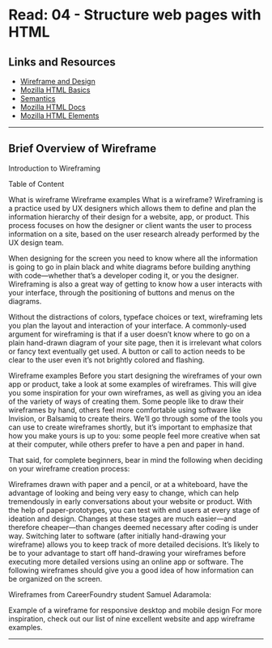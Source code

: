 # Read: 04 - Structure web pages with HTML

## Links and Resources

- [Wireframe and Design](https://careerfoundry.com/en/blog/ux-design/how-to-create-your-first-wireframe/)
- [Mozilla HTML Basics](https://developer.mozilla.org/en-US/docs/Learn/Getting_started_with_the_web/HTML_basics)
- [Semantics](https://developer.mozilla.org/en-US/docs/Glossary/Semantics)
- [Mozilla HTML Docs](https://developer.mozilla.org/en-US/docs/Web/HTML)
- [Mozilla HTML Elements](https://developer.mozilla.org/en-US/docs/Web/HTML/Element)

<hr>

## Brief Overview of Wireframe

Introduction to Wireframing

Table of Content

What is wireframe
Wireframe examples
What is a wireframe?
Wireframing is a practice used by UX designers which allows them to define and plan the information hierarchy of their design for a website, app, or product. This process focuses on how the designer or client wants the user to process information on a site, based on the user research already performed by the UX design team.

When designing for the screen you need to know where all the information is going to go in plain black and white diagrams before building anything with code—whether that’s a developer coding it, or you the designer. Wireframing is also a great way of getting to know how a user interacts with your interface, through the positioning of buttons and menus on the diagrams.

Without the distractions of colors, typeface choices or text, wireframing lets you plan the layout and interaction of your interface. A commonly-used argument for wireframing is that if a user doesn’t know where to go on a plain hand-drawn diagram of your site page, then it is irrelevant what colors or fancy text eventually get used. A button or call to action needs to be clear to the user even it’s not brightly colored and flashing.

Wireframe examples
Before you start designing the wireframes of your own app or product, take a look at some examples of wireframes. This will give you some inspiration for your own wireframes, as well as giving you an idea of the variety of ways of creating them. Some people like to draw their wireframes by hand, others feel more comfortable using software like Invision, or Balsamiq to create theirs. We’ll go through some of the tools you can use to create wireframes shortly, but it’s important to emphasize that how you make yours is up to you: some people feel more creative when sat at their computer, while others prefer to have a pen and paper in hand.

That said, for complete beginners, bear in mind the following when deciding on your wireframe creation process:

Wireframes drawn with paper and a pencil, or at a whiteboard, have the advantage of looking and being very easy to change, which can help tremendously in early conversations about your website or product. With the help of paper-prototypes, you can test with end users at every stage of ideation and design. Changes at these stages are much easier—and therefore cheaper—than changes deemed necessary after coding is under way. Switching later to software (after initially hand-drawing your wireframe) allows you to keep track of more detailed decisions. It’s likely to be to your advantage to start off hand-drawing your wireframes before executing more detailed versions using an online app or software. The following wireframes should give you a good idea of how information can be organized on the screen.

Wireframes from CareerFoundry student Samuel Adaramola:

Example of a wireframe for responsive desktop and mobile design For more inspiration, check out our list of nine excellent website and app wireframe examples.

<hr>
